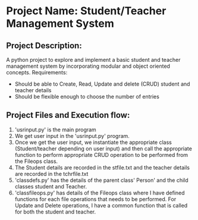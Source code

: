 # Project Name: Student/Teacher Management System

## Project Description:
A python project to explore and implement a basic student and teacher management system by incorporating modular and object oriented concepts.
Requirements:
- Should be able to Create, Read, Update and delete (CRUD) student and teacher details
- Should be flexible enough to choose the number of entries

## Project Files and Execution flow:

1. 'usrinput.py' is the main program
2. We get user input in the 'usrinput.py' program.
3. Once we get the user input, we instantiate the appropriate class (Student/teacher depending on user input) and then call the appropriate function to perform appropriate CRUD operation to be performed from the Fileops class.
4. The Student details are recorded in the stfile.txt and the teacher details are recorded in the tchrfile.txt
4. 'classdefs.py' has the details of the parent class' Person' and the child classes student and Teacher.
5. 'classfileops.py' has details of the Fileops class where I have defined functions for each file operations that needs to be performed. For Update and Delete operations, I have a common function that is called for both the student and teacher.
